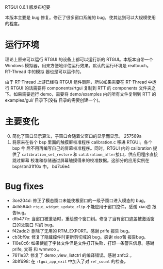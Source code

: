 RTGUI 0.6.1 版发布纪要

本版本主要是 bug 修复。修正了很多窗口系统的 bug，使其达到可以大规模使用的程度。

# 运行环境

理论上原来可以运行 RTGUI 的设备上都可以运行新的 RTGUI。本版本自带一个 Windows
模拟器，用来方便地评估运行效果。默认的运行环境是 realtouch。RT-Thread 中的模拟
器也是可以运作的。

由于 RT-Thread 上游已经将 RTGUI 组件删除，所以如果需要在 RT-Thread 中运行 RTGUI
的话需要将 components/rtgui 复制到 RTT 的 components 文件夹之下。如果需要运行
demo，需要将 demo/examples 内的所有文件复制到 RTT 的 examples/gui/ 目录下(没有
目录的需要创建一个)。

# 主要变化

0. 简化了窗口显示算法，子窗口会随着父窗口的显示而显示。 257589a
0. 将原来在各个 bsp 里面的触摸屏校准程序 calibration.c 移进 RTGUI。各个 bsp 今
   后不用再编写自己的屏幕校准程序。同时，RTGUI 内的 calibration 提供了
   `calibration_set_restore` 和 `calibration_after`接口，供应用程序直接跳过屏幕
   校准和存储通过屏幕触摸得来的校准数据。这部分的应用实例在bsp/stm31f10x 中。
   bd7c6e4

# Bug fixes

- 3ce204d: 修正了模态窗口未能使根窗口的一级子窗口进入模态的 bug。
- 4d5564d: `rtgui_widget_update_clip` 不能应用于窗口控件。感谢 xiao苦 报告bug。
- dfb477e: 当窗口被激活时，重绘整个窗口树。修复了当有窗口遮盖被激活窗口的父窗口
  时的 bug。
- f42adc2: 删除了无用的 RTM\_EXPORT。感谢 prife 报告 bug。
- cb3bf9a: 修复了隐藏控件时更新剪切域的 bug。感谢 xiao苦 报告bug。
- 110e0c6: 如果使能了字体文件但是文件打开失败，打印一条警告信息。感谢 prife,
  文哥 和 wnnwoo 。
- 7611e37: 修复了 demo\_view\_listctrl 的编译错误。感谢 znfc2 。
- 3b1f698: 在 `rtgui_app_exit` 中加入了对 `ref_count` 的检查。

